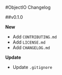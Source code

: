 #ObjectIO Changelog

##v0.1.0

**New**
- Add `CONTRIBUTING.md`
- Add `LICENSE.md`
- Add `CHANGELOG.md`

**Update**
- Update `.gitignore`